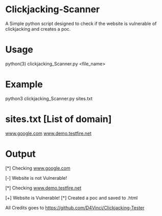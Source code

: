 # Clickjacking-Scanner
A Simple python script designed to check if the website is vulnerable of clickjacking and creates a poc.




# Usage

python(3) clickjacking_Scanner.py <file_name>

# Example
python3 clickjacking_Scanner.py sites.txt

# sites.txt [List of domain]

www.google.com
www.demo.testfire.net

# Output

[*] Checking www.google.com

 [-] Website is not Vulnerable!

[*] Checking www.demo.testfire.net

 [+] Website is Vulnerable!
 [*] Created a poc and saved to <Domain Name>.html

















All Credits goes to https://github.com/D4Vinci/Clickjacking-Tester
